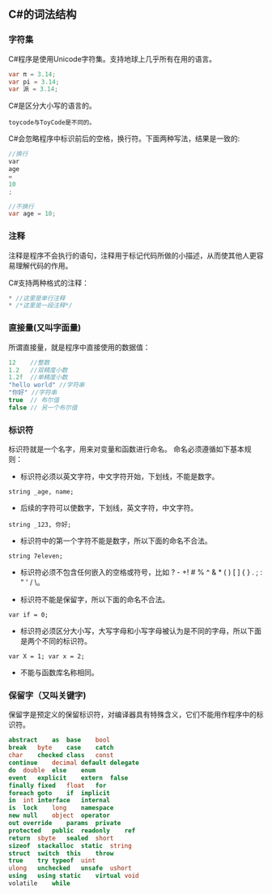 ## C#的词法结构

### 字符集

C#程序是使用Unicode字符集。支持地球上几乎所有在用的语言。

```csharp
var π = 3.14;
var pi = 3.14;
var 派 = 3.14;
```

C#是区分大小写的语言的。

`toycode与ToyCode是不同的。`

C#会忽略程序中标识前后的空格，换行符。下面两种写法，结果是一致的:

```csharp
//换行
var 
age 
=
10
;

//不换行
var age = 10;
```

### 注释
注释是程序不会执行的语句，注释用于标记代码所做的小描述，从而使其他人更容易理解代码的作用。

C#支持两种格式的注释：
```csharp
* //这里是单行注释
* /*这里是一段注释*/
```

### 直接量(又叫字面量)
所谓直接量，就是程序中直接使用的数据值：
```csharp
12    //整数
1.2   //双精度小数
1.2f  //单精度小数
"hello world" //字符串
"你好" //字符串
true  // 布尔值
false // 另一个布尔值
```

### 标识符
标识符就是一个名字，用来对变量和函数进行命名。
命名必须遵循如下基本规则：

* 标识符必须以英文字符，中文字符开始，下划线，不能是数字。

`string _age, name;`

* 后续的字符可以使数字，下划线，英文字符，中文字符。

`string _123, 你好;`

* 标识符中的第一个字符不能是数字，所以下面的命名不合法。

`string 7eleven;`

* 标识符必须不包含任何嵌入的空格或符号，比如 ? - +! # % ^ & * ( ) [ ] { } . ; : " ' / \。

* 标识符不能是保留字，所以下面的命名不合法。

`var if = 0;`

* 标识符必须区分大小写，大写字母和小写字母被认为是不同的字母，所以下面是两个不同的标识符。

`var X = 1; var x = 2;`

* 不能与函数库名称相同。


### 保留字（又叫关键字)
保留字是预定义的保留标识符，对编译器具有特殊含义，它们不能用作程序中的标识符。
```csharp
abstract	as	base	bool	
break	byte	case	catch	
char	checked	class	const	
continue	decimal	default	delegate	
do	double	else	enum	
event	explicit	extern	false	
finally	fixed	float	for	
foreach	goto	if	implicit	
in	int	interface	internal	
is	lock	long	namespace	
new	null	object	operator	
out	override	params	private	
protected	public	readonly	ref	
return	sbyte	sealed	short	
sizeof	stackalloc	static	string	
struct	switch	this	throw	
true	try	typeof	uint	
ulong	unchecked	unsafe	ushort	
using	using static	virtual	void	
volatile	while
```
